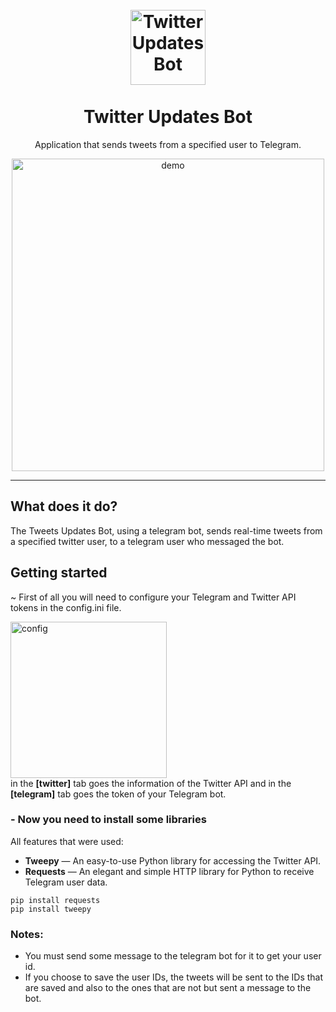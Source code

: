 <h1 align="center">
<br>
  <img src="https://icons.iconarchive.com/icons/lboi/tweetscotty/128/twitter-bot-icon.png" alt="Twitter Updates Bot" width="120">
<br>
<br>
Twitter Updates Bot
</h1>

<p align="center">Application that sends tweets from a specified user to Telegram.</p>



[//]: # (Add your gifs/images here:)
<div align="center">
  <img src="https://i.imgur.com/QPsuSR4.gif" alt="demo" height="500">
</div>

<hr />

## <b>What does it do?</b> 
The Tweets Updates Bot, using a telegram bot, sends real-time tweets from a specified twitter user, to a telegram user who messaged the bot.

## <b>Getting started</b>

~ First of all you will need to configure your Telegram and Twitter API tokens in the config.ini file.
<div>
  <img src="https://i.imgur.com/2y2rmNu.png" alt="config" height="250">
</div>
in the <b>[twitter]</b> tab goes the information of the Twitter API and in the <b>[telegram]</b> tab goes the token of your Telegram bot.

### - <b>Now you need to install some libraries</b>

All features that were used:

-  **Tweepy** — An easy-to-use Python library for accessing the Twitter API.
-  **Requests** —  An elegant and simple HTTP library for Python to receive Telegram user data.


``` 
pip install requests
pip install tweepy
```
### <b>Notes</b>: 

- You must send some message to the telegram bot for it to get your user id.
- If you choose to save the user IDs, the tweets will be sent to the IDs that are saved and also to the ones that are not but sent a message to the bot.
